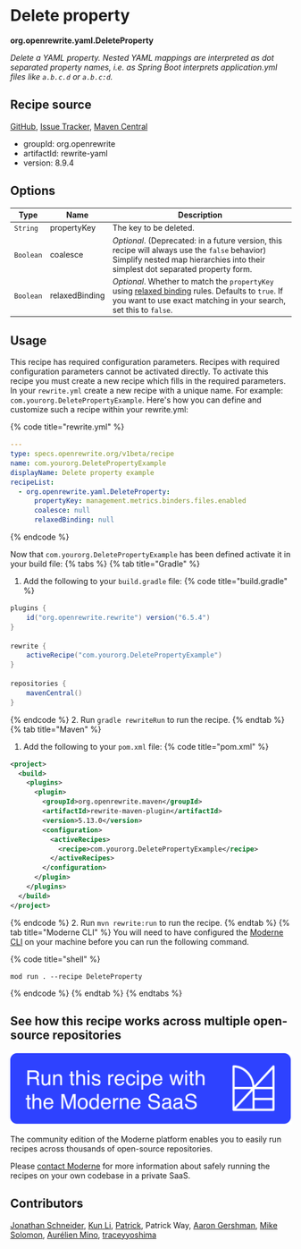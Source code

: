 # Delete property

**org.openrewrite.yaml.DeleteProperty**

_Delete a YAML property. Nested YAML mappings are interpreted as dot separated property names, i.e.  as Spring Boot interprets application.yml files like `a.b.c.d` or `a.b.c:d`._

## Recipe source

[GitHub](https://github.com/openrewrite/rewrite/blob/main/rewrite-yaml/src/main/java/org/openrewrite/yaml/DeleteProperty.java), [Issue Tracker](https://github.com/openrewrite/rewrite/issues), [Maven Central](https://central.sonatype.com/artifact/org.openrewrite/rewrite-yaml/8.9.4/jar)

* groupId: org.openrewrite
* artifactId: rewrite-yaml
* version: 8.9.4

## Options

| Type | Name | Description |
| -- | -- | -- |
| `String` | propertyKey | The key to be deleted. |
| `Boolean` | coalesce | *Optional*. (Deprecated: in a future version, this recipe will always use the `false` behavior) Simplify nested map hierarchies into their simplest dot separated property form. |
| `Boolean` | relaxedBinding | *Optional*. Whether to match the `propertyKey` using [relaxed binding](https://docs.spring.io/spring-boot/docs/2.5.6/reference/html/features.html#features.external-config.typesafe-configuration-properties.relaxed-binding) rules. Defaults to `true`. If you want to use exact matching in your search, set this to `false`. |


## Usage

This recipe has required configuration parameters. Recipes with required configuration parameters cannot be activated directly. To activate this recipe you must create a new recipe which fills in the required parameters. In your `rewrite.yml` create a new recipe with a unique name. For example: `com.yourorg.DeletePropertyExample`.
Here's how you can define and customize such a recipe within your rewrite.yml:

{% code title="rewrite.yml" %}
```yaml
---
type: specs.openrewrite.org/v1beta/recipe
name: com.yourorg.DeletePropertyExample
displayName: Delete property example
recipeList:
  - org.openrewrite.yaml.DeleteProperty:
      propertyKey: management.metrics.binders.files.enabled
      coalesce: null
      relaxedBinding: null
```
{% endcode %}

Now that `com.yourorg.DeletePropertyExample` has been defined activate it in your build file:
{% tabs %}
{% tab title="Gradle" %}
1. Add the following to your `build.gradle` file:
{% code title="build.gradle" %}
```groovy
plugins {
    id("org.openrewrite.rewrite") version("6.5.4")
}

rewrite {
    activeRecipe("com.yourorg.DeletePropertyExample")
}

repositories {
    mavenCentral()
}
```
{% endcode %}
2. Run `gradle rewriteRun` to run the recipe.
{% endtab %}
{% tab title="Maven" %}
1. Add the following to your `pom.xml` file:
{% code title="pom.xml" %}
```xml
<project>
  <build>
    <plugins>
      <plugin>
        <groupId>org.openrewrite.maven</groupId>
        <artifactId>rewrite-maven-plugin</artifactId>
        <version>5.13.0</version>
        <configuration>
          <activeRecipes>
            <recipe>com.yourorg.DeletePropertyExample</recipe>
          </activeRecipes>
        </configuration>
      </plugin>
    </plugins>
  </build>
</project>
```
{% endcode %}
2. Run `mvn rewrite:run` to run the recipe.
{% endtab %}
{% tab title="Moderne CLI" %}
You will need to have configured the [Moderne CLI](https://docs.moderne.io/moderne-cli/cli-intro) on your machine before you can run the following command.

{% code title="shell" %}
```shell
mod run . --recipe DeleteProperty
```
{% endcode %}
{% endtab %}
{% endtabs %}

## See how this recipe works across multiple open-source repositories

[![Moderne Link Image](/.gitbook/assets/ModerneRecipeButton.png)](https://app.moderne.io/recipes/org.openrewrite.yaml.DeleteProperty)

The community edition of the Moderne platform enables you to easily run recipes across thousands of open-source repositories.

Please [contact Moderne](https://moderne.io/product) for more information about safely running the recipes on your own codebase in a private SaaS.

## Contributors
[Jonathan Schneider](mailto:jkschneider@gmail.com), [Kun Li](mailto:kun@moderne.io), [Patrick](mailto:patway99@gmail.com), Patrick Way, [Aaron Gershman](mailto:aegershman@gmail.com), [Mike Solomon](mailto:mike@moderne.io), [Aurélien Mino](mailto:aurelien.mino@gmail.com), [traceyyoshima](mailto:tracey.yoshima@gmail.com)
